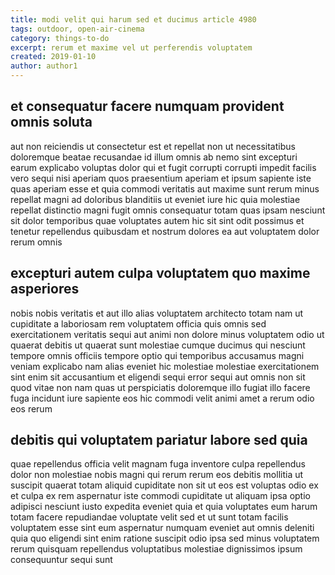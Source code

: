 ```yaml
---
title: modi velit qui harum sed et ducimus article 4980
tags: outdoor, open-air-cinema
category: things-to-do
excerpt: rerum et maxime vel ut perferendis voluptatem
created: 2019-01-10
author: author1
---
```


## et consequatur facere numquam provident omnis soluta

aut non reiciendis ut consectetur est et repellat non ut necessitatibus doloremque beatae recusandae id illum omnis ab nemo sint excepturi earum explicabo voluptas dolor qui et fugit corrupti corrupti impedit facilis vero sequi nisi aperiam quos praesentium aperiam et ipsum sapiente iste quas aperiam esse et quia commodi veritatis aut maxime sunt rerum minus repellat magni ad doloribus blanditiis ut eveniet iure hic quia molestiae repellat distinctio magni fugit omnis consequatur totam quas ipsam nesciunt sit dolor temporibus quae voluptates autem hic sit sint odit possimus et tenetur repellendus quibusdam et nostrum dolores ea aut voluptatem dolor rerum omnis

## excepturi autem culpa voluptatem quo maxime asperiores

nobis nobis veritatis et aut illo alias voluptatem architecto totam nam ut cupiditate a laboriosam rem voluptatem officia quis omnis sed exercitationem veritatis sequi aut animi non dolore minus voluptatem odio ut quaerat debitis ut quaerat sunt molestiae cumque ducimus qui nesciunt tempore omnis officiis tempore optio qui temporibus accusamus magni veniam explicabo nam alias eveniet hic molestiae molestiae exercitationem sint enim sit accusantium et eligendi sequi error sequi aut omnis non sit quod vitae non nam quas ut perspiciatis doloremque illo fugiat illo facere fuga incidunt iure sapiente eos hic commodi velit animi amet a rerum odio eos rerum

## debitis qui voluptatem pariatur labore sed quia

quae repellendus officia velit magnam fuga inventore culpa repellendus dolor non molestiae nobis magni qui rerum rerum eos debitis mollitia ut suscipit quaerat totam aliquid cupiditate non sit ut eos est voluptas odio ex et culpa ex rem aspernatur iste commodi cupiditate ut aliquam ipsa optio adipisci nesciunt iusto expedita eveniet quia et quia voluptates eum harum totam facere repudiandae voluptate velit sed et ut sunt totam facilis voluptatem esse sint eum aspernatur numquam eveniet aut omnis deleniti quia quo eligendi sint enim ratione suscipit odio ipsa sed minus voluptatem rerum quisquam repellendus voluptatibus molestiae dignissimos ipsum consequuntur sequi sunt
